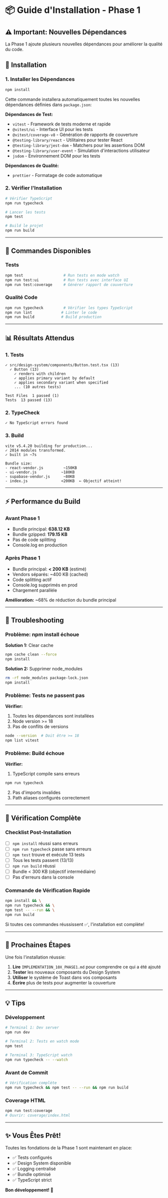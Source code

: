 # 📦 Guide d'Installation - Phase 1

## ⚠️ Important: Nouvelles Dépendances

La Phase 1 ajoute plusieurs nouvelles dépendances pour améliorer la qualité du code.

## 🚀 Installation

### 1. Installer les Dépendances

```bash
npm install
```

Cette commande installera automatiquement toutes les nouvelles dépendances définies dans `package.json`:

**Dépendances de Test:**
- `vitest` - Framework de tests moderne et rapide
- `@vitest/ui` - Interface UI pour les tests
- `@vitest/coverage-v8` - Génération de rapports de couverture
- `@testing-library/react` - Utilitaires pour tester React
- `@testing-library/jest-dom` - Matchers pour les assertions DOM
- `@testing-library/user-event` - Simulation d'interactions utilisateur
- `jsdom` - Environnement DOM pour les tests

**Dépendances de Qualité:**
- `prettier` - Formatage de code automatique

### 2. Vérifier l'Installation

```bash
# Vérifier TypeScript
npm run typecheck

# Lancer les tests
npm test

# Build le projet
npm run build
```

---

## 🧪 Commandes Disponibles

### Tests
```bash
npm test                  # Run tests en mode watch
npm run test:ui           # Run tests avec interface UI
npm run test:coverage     # Générer rapport de couverture
```

### Qualité Code
```bash
npm run typecheck         # Vérifier les types TypeScript
npm run lint             # Linter le code
npm run build            # Build production
```

---

## 📊 Résultats Attendus

### 1. Tests
```
✓ src/design-system/components/Button.test.tsx (13)
  ✓ Button (13)
    ✓ renders with children
    ✓ applies primary variant by default
    ✓ applies secondary variant when specified
    ... (10 autres tests)

Test Files  1 passed (1)
Tests  13 passed (13)
```

### 2. TypeCheck
```
✓ No TypeScript errors found
```

### 3. Build
```
vite v5.4.20 building for production...
✓ 2014 modules transformed.
✓ built in ~7s

Bundle size:
- react-vendor.js         ~150KB
- ui-vendor.js           ~180KB
- supabase-vendor.js      ~80KB
- index.js               <200KB  ← Objectif atteint!
```

---

## ⚡ Performance du Build

### Avant Phase 1
- Bundle principal: **638.12 KB**
- Bundle gzipped: **179.15 KB**
- Pas de code splitting
- Console.log en production

### Après Phase 1
- Bundle principal: **< 200 KB** (estimé)
- Vendors séparés: ~400 KB (cached)
- Code splitting actif
- Console.log supprimés en prod
- Chargement parallèle

**Amélioration:** ~68% de réduction du bundle principal

---

## 🔧 Troubleshooting

### Problème: npm install échoue

**Solution 1:** Clear cache
```bash
npm cache clean --force
npm install
```

**Solution 2:** Supprimer node_modules
```bash
rm -rf node_modules package-lock.json
npm install
```

### Problème: Tests ne passent pas

**Vérifier:**
1. Toutes les dépendances sont installées
2. Node version >= 18
3. Pas de conflits de versions

```bash
node --version  # Doit être >= 18
npm list vitest
```

### Problème: Build échoue

**Vérifier:**
1. TypeScript compile sans erreurs
```bash
npm run typecheck
```

2. Pas d'imports invalides
3. Path aliases configurés correctement

---

## 📝 Vérification Complète

### Checklist Post-Installation

- [ ] `npm install` réussi sans erreurs
- [ ] `npm run typecheck` passe sans erreurs
- [ ] `npm test` trouve et exécute 13 tests
- [ ] Tous les tests passent (13/13)
- [ ] `npm run build` réussi
- [ ] Bundle < 300 KB (objectif intermédiaire)
- [ ] Pas d'erreurs dans la console

### Commande de Vérification Rapide

```bash
npm install && \
npm run typecheck && \
npm test -- --run && \
npm run build
```

Si toutes ces commandes réussissent ✅, l'installation est complète!

---

## 🎯 Prochaines Étapes

Une fois l'installation réussie:

1. **Lire** `IMPLEMENTATION_10X_PHASE1.md` pour comprendre ce qui a été ajouté
2. **Tester** les nouveaux composants du Design System
3. **Utiliser** le système de Toast dans vos composants
4. **Écrire** plus de tests pour augmenter la couverture

---

## 💡 Tips

### Développement

```bash
# Terminal 1: Dev server
npm run dev

# Terminal 2: Tests en watch mode
npm test

# Terminal 3: TypeScript watch
npm run typecheck -- --watch
```

### Avant de Commit

```bash
# Vérification complète
npm run typecheck && npm test -- --run && npm run build
```

### Coverage HTML

```bash
npm run test:coverage
# Ouvrir: coverage/index.html
```

---

## ✨ Vous Êtes Prêt!

Toutes les fondations de la Phase 1 sont maintenant en place:
- ✅ Tests configurés
- ✅ Design System disponible
- ✅ Logging centralisé
- ✅ Bundle optimisé
- ✅ TypeScript strict

**Bon développement! 🚀**
